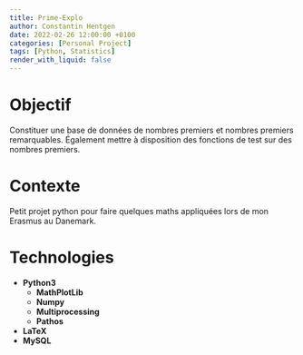 ```yaml
---
title: Prime-Explo
author: Constantin Hentgen
date: 2022-02-26 12:00:00 +0100
categories: [Personal Project]
tags: [Python, Statistics]
render_with_liquid: false
---
```


# Objectif

Constituer une base de données de nombres premiers et nombres premiers remarquables. Également mettre à disposition des fonctions de test sur des nombres premiers.

# Contexte

Petit projet python pour faire quelques maths appliquées lors de mon Erasmus au Danemark.

# Technologies

- **Python3**
  - **MathPlotLib**
  - **Numpy**
  - **Multiprocessing**
  - **Pathos**
- **LaTeX**
- **MySQL**
